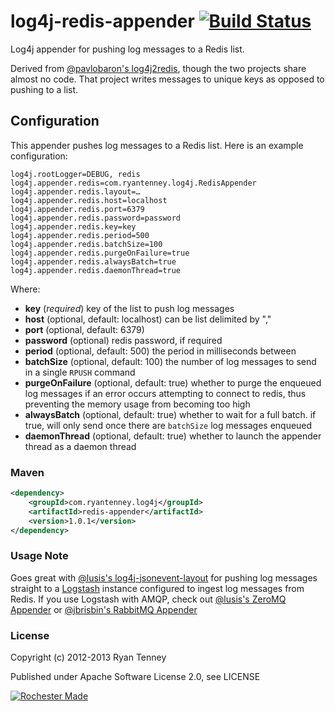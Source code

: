 # log4j-redis-appender [![Build Status](https://travis-ci.org/ryantenney/log4j-redis-appender.png?branch=master)](https://travis-ci.org/ryantenney/log4j-redis-appender)

Log4j appender for pushing log messages to a Redis list.

Derived from [@pavlobaron's log4j2redis](https://github.com/pavlobaron/log4j2redis), though the two projects share almost no code. That project writes messages to unique keys as opposed to pushing to a list.

## Configuration

This appender pushes log messages to a Redis list. Here is an example configuration:

    log4j.rootLogger=DEBUG, redis
    log4j.appender.redis=com.ryantenney.log4j.RedisAppender
    log4j.appender.redis.layout=…
    log4j.appender.redis.host=localhost
    log4j.appender.redis.port=6379
    log4j.appender.redis.password=password
    log4j.appender.redis.key=key
    log4j.appender.redis.period=500
    log4j.appender.redis.batchSize=100
    log4j.appender.redis.purgeOnFailure=true
    log4j.appender.redis.alwaysBatch=true
    log4j.appender.redis.daemonThread=true

Where:

* **key** (_required_) key of the list to push log messages
* **host** (optional, default: localhost) can be list delimited by ","
* **port** (optional, default: 6379)
* **password** (optional) redis password, if required
* **period** (optional, default: 500) the period in milliseconds between 
* **batchSize** (optional, default: 100) the number of log messages to send in a single `RPUSH` command
* **purgeOnFailure** (optional, default: true) whether to purge the enqueued log messages if an error occurs attempting to connect to redis, thus preventing the memory usage from becoming too high
* **alwaysBatch** (optional, default: true) whether to wait for a full batch. if true, will only send once there are `batchSize` log messages enqueued
* **daemonThread** (optional, default: true) whether to launch the appender thread as a daemon thread

### Maven

```xml
<dependency>
	<groupId>com.ryantenney.log4j</groupId>
	<artifactId>redis-appender</artifactId>
	<version>1.0.1</version>
</dependency>
```

### Usage Note

Goes great with [@lusis's log4j-jsonevent-layout](https://github.com/lusis/log4j-jsonevent-layout) for pushing log messages straight to a [Logstash](https://github.com/logstash/logstash) instance configured to ingest log messages from Redis. If you use Logstash with AMQP, check out [@lusis's ZeroMQ Appender](https://github.com/lusis/zmq-appender) or [@jbrisbin's RabbitMQ Appender](https://github.com/jbrisbin/vcloud/tree/master/amqp-appender)

### License

Copyright (c) 2012-2013 Ryan Tenney

Published under Apache Software License 2.0, see LICENSE

[![Rochester Made](http://rochestermade.com/media/images/rochester-made-dark-on-light.png)](http://rochestermade.com)
